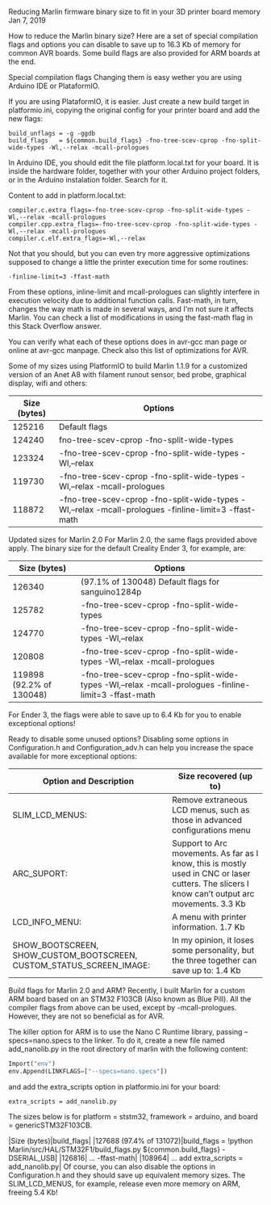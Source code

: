 Reducing Marlin firmware binary size to fit in your 3D printer board memory
Jan 7, 2019

How to reduce the Marlin binary size? Here are a set of special compilation flags and options you can disable to save up to 16.3 Kb of memory for common AVR boards. Some build flags are also provided for ARM boards at the end.

Special compilation flags
Changing them is easy wether you are using Arduino IDE or PlataformIO.

If you are using PlataformIO, it is easier. Just create a new build target in platformio.ini, copying the original config for your printer board and add the new flags:

```
build_unflags = -g -ggdb
build_flags   = ${common.build_flags} -fno-tree-scev-cprop -fno-split-wide-types -Wl,--relax -mcall-prologues
```
In Arduino IDE, you should edit the file platform.local.txt for your board. It is inside the hardware folder, together with your other Arduino project folders, or in the Arduino instalation folder. Search for it.

Content to add in platform.local.txt:
```
compiler.c.extra_flags=-fno-tree-scev-cprop -fno-split-wide-types -Wl,--relax -mcall-prologues
compiler.cpp.extra_flags=-fno-tree-scev-cprop -fno-split-wide-types -Wl,--relax -mcall-prologues
compiler.c.elf.extra_flags=-Wl,--relax
```
Not that you should, but you can even try more aggressive optimizations supposed to change a little the printer execution time for some routines:
```
-finline-limit=3 -ffast-math
```
From these options, inline-limit and mcall-prologues can slightly interfere in execution velocity due to additional function calls. Fast-math, in turn, changes the way math is made in several ways, and I'm not sure it affects Marlin. You can check a list of modifications in using the fast-math flag in this Stack Overflow answer.

You can verify what each of these options does in avr-gcc man page or online at avr-gcc manpage. Check also this list of optimizations for AVR.

Some of my sizes using PlatformIO to build Marlin 1.1.9 for a customized version of an Anet A8 with filament runout sensor, bed probe, graphical display, wifi and others:


|Size (bytes)|Options|
|--|--|
|125216|Default flags|
|124240|fno-tree-scev-cprop -fno-split-wide-types
|123324|-fno-tree-scev-cprop -fno-split-wide-types -Wl,–relax
|119730|-fno-tree-scev-cprop -fno-split-wide-types -Wl,–relax -mcall-prologues
|118872|-fno-tree-scev-cprop -fno-split-wide-types -Wl,–relax -mcall-prologues -finline-limit=3 -ffast-math

Updated sizes for Marlin 2.0
For Marlin 2.0, the same flags provided above apply. The binary size for the default Creality Ender 3, for example, are:

|Size (bytes)|Options|
|--|--|
|126340|(97.1% of 130048)	Default flags for sanguino1284p
|125782|-fno-tree-scev-cprop -fno-split-wide-types
|124770|-fno-tree-scev-cprop -fno-split-wide-types -Wl,–relax
|120808|-fno-tree-scev-cprop -fno-split-wide-types -Wl,–relax -mcall-prologues
|119898 (92.2% of 130048)|-fno-tree-scev-cprop -fno-split-wide-types -Wl,–relax -mcall-prologues -finline-limit=3 -ffast-math

For Ender 3, the flags were able to save up to 6.4 Kb for you to enable exceptional options!

Ready to disable some unused options?
Disabling some options in Configuration.h and Configuration_adv.h can help you increase the space available for more exceptional options:

|Option and Description|Size recovered (up to)|
|--|--|
|SLIM_LCD_MENUS:|Remove extraneous LCD menus, such as those in advanced configurations menu |(velocity, acceleration, etc). You still will be able to configure them through M gcode equivalent commands.	4.7 Kb|
|ARC_SUPORT:|Support to Arc movements. As far as I know, this is mostly used in CNC or laser cutters. The slicers I know can’t output arc movements.	3.3 Kb|
|LCD_INFO_MENU:|A menu with printer information.	1.7 Kb|
|SHOW_BOOTSCREEN, SHOW_CUSTOM_BOOTSCREEN, CUSTOM_STATUS_SCREEN_IMAGE:|In my opinion, it loses some personality, but the three together can save up to:	1.4 Kb|

Build flags for Marlin 2.0 and ARM?
Recently, I built Marlin for a custom ARM board based on an STM32 F103CB (Also known as Blue Pill). All the compiler flags from above can be used, except by -mcall-prologues. However, they are not so beneficial as for AVR.

The killer option for ARM is to use the Nano C Runtime library, passing –specs=nano.specs to the linker. To do it, create a new file named add_nanolib.py in the root directory of marlin with the following content:

```python
Import("env")
env.Append(LINKFLAGS=["--specs=nano.specs"])
```
and add the extra_scripts option in platformio.ini for your board:

```
extra_scripts = add_nanolib.py
```
The sizes below is for platform = ststm32, framework = arduino, and board = genericSTM32F103CB.

|Size (bytes)|build_flags|
|127688 (97.4% of 131072)|build_flags = !python Marlin/src/HAL/STM32F1/build_flags.py ${common.build_flags} -DSERIAL_USB|
|126816| ... -ffast-math|
|108964| ... add extra_scripts = add_nanolib.py|
Of course, you can also disable the options in Configuration.h and they should save up equivalent memory sizes. The SLIM_LCD_MENUS, for example, release even more memory on ARM, freeing 5.4 Kb!